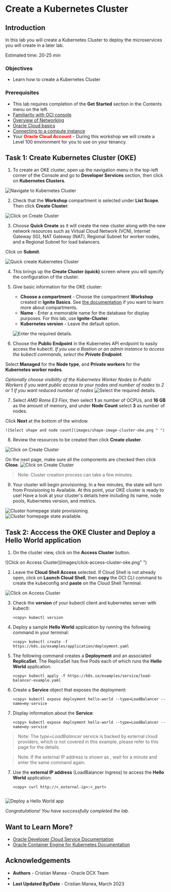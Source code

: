 # Create a Kubernetes Cluster

## Introduction

In this lab you will create a Kubernetes Cluster to deploy the microservices you will create in a later lab.

Estimated time: 20-25 min

### Objectives

* Learn how to create a Kubernetes Cluster

### Prerequisites

* This lab requires completion of the **Get Started** section in the Contents menu on the left.
* [Familiarity with OCI console](https://docs.oracle.com/en-us/iaas/Content/GSG/Concepts/console.htm)
* [Overview of Networking](https://docs.oracle.com/en-us/iaas/Content/Network/Concepts/overview.htm)
* [Oracle Cloud basics](https://docs.oracle.com/en-us/iaas/Content/GSG/Concepts/concepts.htm)
* [Connecting to a compute instance](https://docs.oracle.com/en-us/iaas/Content/Compute/Tasks/accessinginstance.htm)
* Your **<font color="red">Oracle Cloud Account</font>** - During this workshop we will create a Level 100 environment for you to use on your tenancy.
## Task 1: Create Kubernetes Cluster (OKE)

1. To create an OKE cluster, open up the navigation menu in the top-left corner of the Console and go to **Developer Services** section, then click on **Kubernetes Clusters**.

  ![Navigate to Kubernetes Cluster](images/navigate-oke.png " ")

2. Check that the **Workshop** compartment is selected under **List Scope**. Then click **Create Cluster**:

  ![Click on Create Cluster](images/create-oke-cluster.png " ")

3. Choose **Quick Create** as it will create the new cluster along with the new network resources such as Virtual Cloud Network (VCN), Internet Gateway (IG), NAT Gateway (NAT), Regional Subnet for worker nodes, and a Regional Subnet for load balancers. 

  Click on **Submit**.

  ![Quick create Kubernetes Cluster](images/quick-cluster-oke.png " ")

4.  This brings up the __Create Cluster (quick)__ screen where you will specify the configuration of the cluster.

 
5. Give basic information for the OKE cluster:

    - __Choose a compartment__ - Choose the compartment **Workshop** created in __Ignite Basics__. See [the documentation](https://docs.oracle.com/en-us/iaas/Content/Identity/Tasks/managingcompartments.htm) if you want to learn more about compartments.
    - __Name__ - Enter a memorable name for the database for display purposes. For this lab, use __Ignite-Cluster__.
    - __Kubernetes version__ - Leave the default option.    

    ![Enter the required details.](images/configure-cluster-oke1.png " ")

6. Choose the **Public Endpoint** in the Kubernetes API endpoint to easily access the kubectl. *If you use a Bastion or an admin instance to access the kubectl commands, select the **Private Endpoint**.*

  Select **Managed** for the **Node type**, and **Private workers** for the **Kubernetes worker nodes**.

*Optionally choose visibility of the Kubernetes Worker Nodes to Public Workers if you want public access to your nodes and number of nodes to 2 or 1 if you want reduced number of nodes*
    ![Select the required details.](images/configure-cluster-oke2.png " ")

7. Select *AMD Rome E3 Flex*, then select **1** as number of OCPUs, and **16 GB** as the amount of memory, and under **Node Count** select **3** as number of nodes. 

  Click **Next** at the bottom of the window.

    ![Select shape and node count](images/shape-image-cluster-oke.png " ")

8. Review the resources to be created then click __Create cluster__.

 ![Click on Create Cluster](images/review-cluster-oke.png " ")

  On the next page, make sure all the components are checked then click **Close**.
 ![Click on Create Cluster](images/progress-create-cluster-oke.png " ")

 >Note: Cluster creation process can take a few minutes.

9.  Your cluster will begin provisioning. In a few minutes, the state will turn from Provisioning to Available. At this point, your OKE cluster is ready to use! Have a look at your cluster's details here including its name, node pools, Kubernetes version, and metrics.

  ![Cluster homepage state provisioning.](images/state-creating-cluster-oke.png " ")
  ![Cluster homepage state available.](images/state-available-cluster-oke.png " ")


## Task 2: Acccess the OKE Cluster and Deploy a Hello World application

1. On the cluster view, click on the **Access Cluster** button.

  ![Click on Access Cluster](images/click-access-cluster-oke.png" ")

2. Leave the **Cloud Shell Access** selected. If Cloud Shell is not already open, click on **Launch Cloud Shell**, then **copy** the OCI CLI command to create the kubeconfig and **paste** on the Cloud Shell Terminal.

  ![Click on Access Cluster](images/cloudshell-access-cluster-oke.png " ")

3. Check the **version** of your kubectl client and kubernetes server with kubectl:

    ```
    <copy> kubectl version
    ```

3. Deploy a sample **Hello World** application by running the following command in your terminal:

    ```
    <copy> kubectl create -f https://k8s.io/examples/application/deployment.yaml
    ```

4. The following command creates a **Deployment** and an associated **ReplicaSet**. The ReplicaSet has five Pods each of which runs the **Hello World** application.

    ```
    <copy> kubectl apply -f https://k8s.io/examples/service/load-balancer-example.yaml

    ```

5. Create a **Service** object that exposes the deployment:

    ```
    <copy> kubectl expose deployment hello-world --type=LoadBalancer --name=my-service

    ```

6. Display information about the **Service**:

    ```
    <copy> kubectl expose deployment hello-world --type=LoadBalancer --name=my-service
    
    ```

 >Note: The *type=LoadBalancer* service is backed by external cloud providers, which is not covered in this example, please refer to this page for the details.

 >Note: If the external IP address is shown as <pending>, wait for a minute and enter the same command again.




7. Use the **external IP address** (LoadBalancer Ingress) to access the **Hello World** application:

    ```
    <copy> curl http://<_external-ip>:<_port>

    
    ```

![Deploy a Hello World app](images/cloudshell-commands-deploy-app-oke.png " ")


_Congratulations! You have successfully completed the lab._

## Want to Learn More?

* [Oracle Developer Cloud Service Documentation](https://docs.oracle.com/en/cloud/paas/developer-cloud/index.html)
* [Oracle Container Engine for Kubernetes Documentation](https://docs.cloud.oracle.com/en-us/iaas/Content/ContEng/Concepts/contengoverview.htm)

## Acknowledgements
* **Authors** -  Cristian Manea - Oracle DCX Team
*
* **Last Updated By/Date** - Cristian Manea, March 2023
